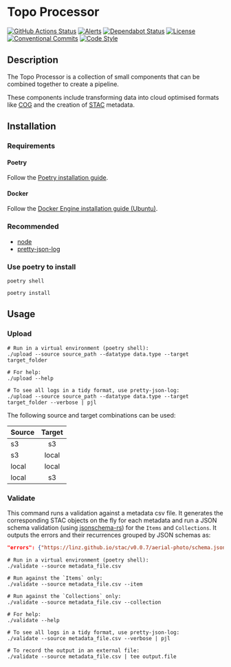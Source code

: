 # Topo Processor

[![GitHub Actions Status](https://github.com/linz/topo-processor/workflows/Build/badge.svg)](https://github.com/linz/topo-processor/actions)
[![Alerts](https://badgen.net/lgtm/alerts/g/linz/topo-processor?icon=lgtm&labelColor=2e3a44&label=Alerts&color=3dc64b)](https://lgtm.com/projects/g/linz/topo-processor/context:python)
[![Dependabot Status](https://badgen.net/dependabot/linz/topo-processor?icon=dependabot&labelColor=2e3a44&color=blue)](https://dependabot.com)
[![License](https://badgen.net/github/license/linz/processor-aerial-imagery?labelColor=2e3a44&label=License)](https://github.com/linz/topo-processor/blob/master/LICENSE)
[![Conventional Commits](https://badgen.net/badge/Commits/conventional?labelColor=2e3a44&color=EC5772)](https://conventionalcommits.org)
[![Code Style](https://badgen.net/badge/Code%20Style/black?labelColor=2e3a44&color=000000)](https://github.com/psf/black)

## Description

The Topo Processor is a collection of small components that can be combined together to create a pipeline.

These components include transforming data into cloud optimised formats like [COG](https://www.cogeo.org/) and the creation of [STAC](http://stacspec.org/) metadata.

## Installation

### Requirements

#### Poetry

Follow the [Poetry installation guide](https://python-poetry.org/docs/).

#### Docker

Follow the [Docker Engine installation guide (Ubuntu)](https://docs.docker.com/engine/install/ubuntu/).

### Recommended

- [node](https://nodejs.org/en/about/)
- [pretty-json-log](https://npmjs.com/package/pretty-json-log)

### Use poetry to install

```shell
poetry shell

poetry install
```

## Usage

### Upload

```shell
# Run in a virtual environment (poetry shell):
./upload --source source_path --datatype data.type --target target_folder
```

```shell
# For help:
./upload --help
```

```shell
# To see all logs in a tidy format, use pretty-json-log:
./upload --source source_path --datatype data.type --target target_folder --verbose | pjl
```

The following source and target combinations can be used:

| Source        | Target        |
| ------------- |:-------------:|
| s3            | s3            |
| s3            | local         |
| local         | local         |
| local         | s3            |

### Validate

This command runs a validation against a metadata csv file. It generates the corresponding STAC objects on the fly for each metadata and run a JSON schema validation (using [jsonschema-rs](https://github.com/Stranger6667/jsonschema-rs)) for the `Items` and `Collections`. It outputs the errors and their recurrences grouped by JSON schemas as:
```json
"errors": {"https://linz.github.io/stac/v0.0.7/aerial-photo/schema.json": {"'aerial-photo:run' is a required property": 4, "'aerial-photo:sequence_number' is a required property": 10}
```

```shell
# Run in a virtual environment (poetry shell):
./validate --source metadata_file.csv
```

```shell
# Run against the `Items` only:
./validate --source metadata_file.csv --item
```

```shell
# Run against the `Collections` only:
./validate --source metadata_file.csv --collection
```

```shell
# For help:
./validate --help
```

```shell
# To see all logs in a tidy format, use pretty-json-log:
./validate --source metadata_file.csv --verbose | pjl
```

```shell
# To record the output in an external file:
./validate --source metadata_file.csv | tee output.file
```